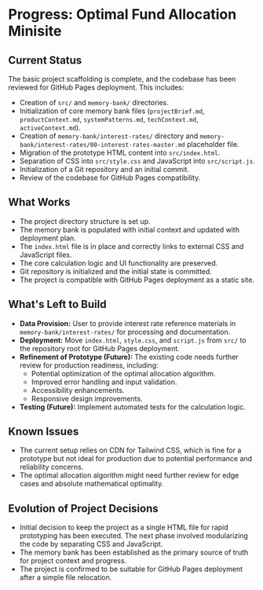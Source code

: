 # Progress: Optimal Fund Allocation Minisite

## Current Status
The basic project scaffolding is complete, and the codebase has been reviewed for GitHub Pages deployment. This includes:
- Creation of `src/` and `memory-bank/` directories.
- Initialization of core memory bank files (`projectBrief.md`, `productContext.md`, `systemPatterns.md`, `techContext.md`, `activeContext.md`).
- Creation of `memory-bank/interest-rates/` directory and `memory-bank/interest-rates/00-interest-rates-master.md` placeholder file.
- Migration of the prototype HTML content into `src/index.html`.
- Separation of CSS into `src/style.css` and JavaScript into `src/script.js`.
- Initialization of a Git repository and an initial commit.
- Review of the codebase for GitHub Pages compatibility.

## What Works
- The project directory structure is set up.
- The memory bank is populated with initial context and updated with deployment plan.
- The `index.html` file is in place and correctly links to external CSS and JavaScript files.
- The core calculation logic and UI functionality are preserved.
- Git repository is initialized and the initial state is committed.
- The project is compatible with GitHub Pages deployment as a static site.

## What's Left to Build
- **Data Provision:** User to provide interest rate reference materials in `memory-bank/interest-rates/` for processing and documentation.
- **Deployment:** Move `index.html`, `style.css`, and `script.js` from `src/` to the repository root for GitHub Pages deployment.
- **Refinement of Prototype (Future):** The existing code needs further review for production readiness, including:
    - Potential optimization of the optimal allocation algorithm.
    - Improved error handling and input validation.
    - Accessibility enhancements.
    - Responsive design improvements.
- **Testing (Future):** Implement automated tests for the calculation logic.

## Known Issues
- The current setup relies on CDN for Tailwind CSS, which is fine for a prototype but not ideal for production due to potential performance and reliability concerns.
- The optimal allocation algorithm might need further review for edge cases and absolute mathematical optimality.

## Evolution of Project Decisions
- Initial decision to keep the project as a single HTML file for rapid prototyping has been executed. The next phase involved modularizing the code by separating CSS and JavaScript.
- The memory bank has been established as the primary source of truth for project context and progress.
- The project is confirmed to be suitable for GitHub Pages deployment after a simple file relocation.
